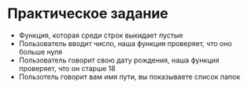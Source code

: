 # Практическое задание

- Функция, которая среди строк выкидает пустые
- Пользователь вводит число, наша функция проверяет, что оно больше нуля
- Пользователь говорит свою дату рождения, наша функция проверяет, что он старше 18
- Пользотель говорит вам имя пути, вы показываете список папок
